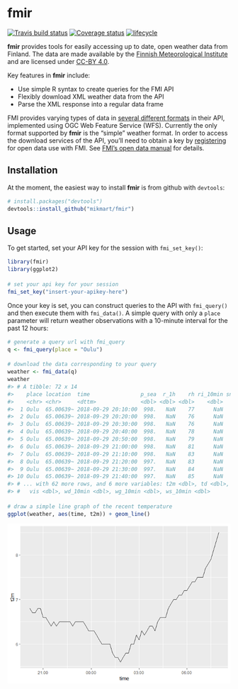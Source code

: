 
<!-- README.md is generated from README.Rmd. Please edit that file -->

# fmir

[![Travis build
status](https://travis-ci.com/mikmart/fmir.svg?branch=master)](https://travis-ci.com/mikmart/fmir)
[![Coverage
status](https://codecov.io/gh/mikmart/fmir/branch/master/graph/badge.svg)](https://codecov.io/github/mikmart/fmir?branch=master)
[![lifecycle](https://img.shields.io/badge/lifecycle-experimental-orange.svg)](https://www.tidyverse.org/lifecycle/#experimental)

**fmir** provides tools for easily accessing up to date, open weather
data from Finland. The data are made available by the [Finnish
Meteorological Institute](https://en.ilmatieteenlaitos.fi) and are
licensed under
[CC-BY 4.0](https://creativecommons.org/licenses/by/4.0/).

Key features in **fmir** include:

  - Use simple R syntax to create queries for the FMI API
  - Flexibly download XML weather data from the API
  - Parse the XML response into a regular data frame

FMI provides varying types of data in [several different
formats](https://en.ilmatieteenlaitos.fi/open-data-manual-fmi-wfs-services)
in their API, implemented using OGC Web Feature Service (WFS). Currently
the only format supported by **fmir** is the “simple” weather format. In
order to access the download services of the API, you’ll need to obtain
a key by
[registering](https://ilmatieteenlaitos.fi/rekisteroityminen-avoimen-datan-kayttajaksi)
for open data use with FMI. See [FMI’s open data
manual](https://en.ilmatieteenlaitos.fi/open-data) for details.

## Installation

At the moment, the easiest way to install **fmir** is from github with
`devtools`:

``` r
# install.packages("devtools")
devtools::install_github("mikmart/fmir")
```

## Usage

To get started, set your API key for the session with `fmi_set_key()`:

``` r
library(fmir)
library(ggplot2)

# set your api key for your session
fmi_set_key("insert-your-apikey-here")
```

Once your key is set, you can construct queries to the API with
`fmi_query()` and then execute them with `fmi_data()`. A simple query
with only a `place` parameter will return weather observations with a
10-minute interval for the past 12 hours:

``` r
# generate a query url with fmi_query
q <- fmi_query(place = "Oulu")

# download the data corresponding to your query
weather <- fmi_data(q)
weather
#> # A tibble: 72 x 14
#>    place location  time                p_sea  r_1h    rh ri_10min snow_aws
#>    <chr> <chr>     <dttm>              <dbl> <dbl> <dbl>    <dbl>    <dbl>
#>  1 Oulu  65.00639~ 2018-09-29 20:10:00  998.   NaN    77      NaN      NaN
#>  2 Oulu  65.00639~ 2018-09-29 20:20:00  998.   NaN    76      NaN      NaN
#>  3 Oulu  65.00639~ 2018-09-29 20:30:00  998.   NaN    76      NaN      NaN
#>  4 Oulu  65.00639~ 2018-09-29 20:40:00  998.   NaN    78      NaN      NaN
#>  5 Oulu  65.00639~ 2018-09-29 20:50:00  998.   NaN    79      NaN      NaN
#>  6 Oulu  65.00639~ 2018-09-29 21:00:00  998.   NaN    81      NaN      NaN
#>  7 Oulu  65.00639~ 2018-09-29 21:10:00  998.   NaN    83      NaN      NaN
#>  8 Oulu  65.00639~ 2018-09-29 21:20:00  997.   NaN    83      NaN      NaN
#>  9 Oulu  65.00639~ 2018-09-29 21:30:00  997.   NaN    84      NaN      NaN
#> 10 Oulu  65.00639~ 2018-09-29 21:40:00  997.   NaN    85      NaN      NaN
#> # ... with 62 more rows, and 6 more variables: t2m <dbl>, td <dbl>,
#> #   vis <dbl>, wd_10min <dbl>, wg_10min <dbl>, ws_10min <dbl>

# draw a simple line graph of the recent temperature
ggplot(weather, aes(time, t2m)) + geom_line()
```

![](man/figures/README-basic-usage-1.png)<!-- -->
